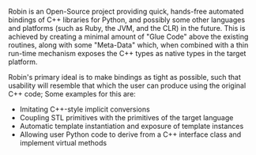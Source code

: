 Robin is an Open-Source project providing quick, hands-free automated bindings of C++ libraries for Python, and possibly some other languages and platforms (such as Ruby, the JVM, and the CLR) in the future. This is achieved by creating a minimal amount of "Glue Code" above the existing routines, along with some "Meta-Data" which, when combined with a thin run-time mechanism exposes the C++ types as native types in the target platform.

Robin's primary ideal is to make bindings as tight as possible, such that usability will resemble that which the user can produce using the original C++ code; Some examples for this are:

  * Imitating C++-style implicit conversions
  * Coupling STL primitives with the primitives of the target language
  * Automatic template instantiation and exposure of template instances
  * Allowing user Python code to derive from a C++ interface class and implement virtual methods